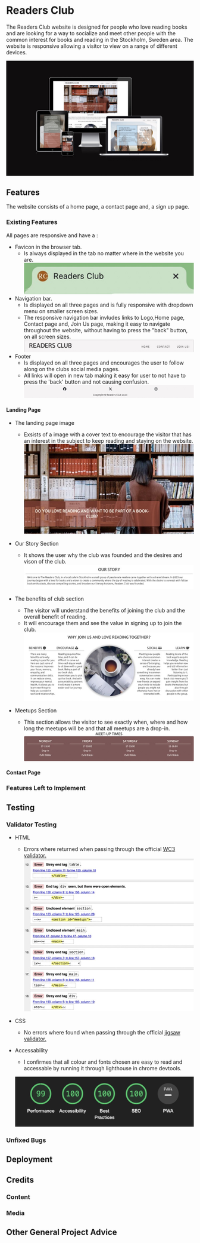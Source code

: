 # Readers Club

The Readers Club website is designed for people who love reading books and are looking for a way to socialize and meet other people with the common interest for books and reading in the Stockholm, Sweden area. The website is responsive allowing a visitor to view on a range of different devices.

![mockup](documentation/mock-up.jpeg)

## Features

The website consists of a home page, a contact page and, a sign up page.

### Existing Features

All pages are responsive and have a :

- Favicon in the browser tab.
  - Is always displayed in the tab no matter where in the website you are.  
    ![Favicon](documentation/favicon.jpeg)
- Navigation bar.
  - Is displayed on all three pages and is fully responsive with dropdown menu on smaller screen sizes.
  - The responsive navigation bar invludes links to Logo,Home page, Contact page and, Join Us page, making it easy to navigate throughout the website, without having to press the "back" button, on all screen sizes.
    ![Navigation](documentation/nav.jpeg)
- Footer
  - Is displayed on all three pages and encourages the user to follow along on the clubs social media pages.
  - All links will open in new tab making it easy for user to not have to press the 'back' button and not causing confusion.
    ![Footer](documentation/footer.jpeg)

#### Landing Page

- The landing page image

  - Exsists of a image with a cover text to encourage the visitor that has an interest in the subject to keep reading and staying on the website.
    ![Landing page image](documentation/home.jpeg)

- Our Story Section

  - It shows the user why the club was founded and the desires and vison of the club.
    ![Our Story](./documentation/story.jpeg)

- The benefits of club section

  - The visitor will understand the benefits of joining the club and the overall benefit of reading.
  - It will encourage them and see the value in signing up to join the club.
    ![Benefits Section](documentation/benefit.jpeg)

- Meetups Section
  - This section allows the visitor to see exactly when, where and how long the meetups will be and that all meetups are a drop-in.
    ![Meetups Section](documentation/meetup.jpeg)

#### Contact Page

### Features Left to Implement

## Testing

### Validator Testing

- HTML
  - Errors where returned when passing through the official [WC3 validator.](https://validator.w3.org/nu/?doc=https%3A%2F%2Fdilaraucar.github.io%2Fbook-club%2F)
    ![errors](documentation/html-errors.jpeg)
- CSS
  - No errors where found when passing through the official [jigsaw validator.](https://jigsaw.w3.org/css-validator/validator?uri=https%3A%2F%2Fdilaraucar.github.io%2Fbook-club%2F&profile=css3svg&usermedium=all&warning=1&vextwarning=&lang=sv)
- Accessability

  - I confirmes that all colour and fonts chosen are easy to read and accessable by running it through lighthouse in chrome devtools.

  ![Lighthouse](documentation/lighthouse.jpeg)

### Unfixed Bugs

## Deployment

## Credits

### Content

### Media

## Other General Project Advice
